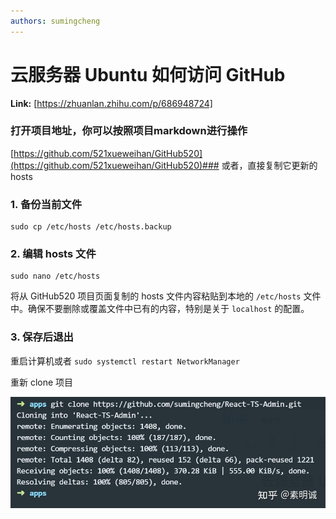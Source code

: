 ```yaml
---
authors: sumingcheng
---
```

# 云服务器 Ubuntu 如何访问 GitHub



 **Link:** [https://zhuanlan.zhihu.com/p/686948724]

### 打开项目地址，你可以按照项目markdown进行操作  
[https://github.com/521xueweihan/GitHub520](https://github.com/521xueweihan/GitHub520)### 或者，直接复制它更新的hosts  
### 1. 备份当前文件  
```
sudo cp /etc/hosts /etc/hosts.backup
```
### 2. 编辑 hosts 文件  
```
sudo nano /etc/hosts
```

将从 GitHub520 项目页面复制的 hosts 文件内容粘贴到本地的 `/etc/hosts` 文件中。确保不要删除或覆盖文件中已有的内容，特别是关于 `localhost` 的配置。

### 3. 保存后退出  

重启计算机或者 `sudo systemctl restart NetworkManager`

重新 clone 项目

![73563c97d518edee667c3750f4d55d27](../image/73563c97d518edee667c3750f4d55d27.jpg)
